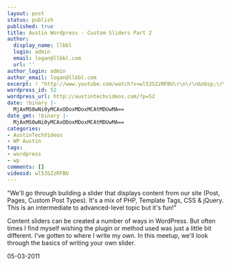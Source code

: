 ```yaml
---
layout: post
status: publish
published: true
title: Austin Wordpress - Custom Sliders Part 2
author:
  display_name: llbbl
  login: admin
  email: logan@llbbl.com
  url: ''
author_login: admin
author_email: logan@llbbl.com
excerpt: ! "http://www.youtube.com/watch?v=wl53SZzRFBU\r\n\r\n&nbsp;\r\n\r\n"
wordpress_id: 52
wordpress_url: http://austintechvideos.com/?p=52
date: !binary |-
  MjAxMS0wNi0yMCAxODoxMDoxMCAtMDUwMA==
date_gmt: !binary |-
  MjAxMS0wNi0yMCAxODoxMDoxMCAtMDUwMA==
categories:
- AustinTechVideos
- WP Austin
tags:
- wordpress
- wp
comments: []
videoid: wl53SZzRFBU
---
```

<p>"We'll go through building a slider that displays content from our site (Post, Pages, Custom Post Types). It's a
mix of PHP, Template Tags, CSS &amp; jQuery. This is an intermediate to advanced-level topic but it's fun!"</p>
<p>Content sliders can be created a number of ways in WordPress. But often times I find myself wishing the plugin or
 method used was just a little bit different. I've gotten to where I write my own. In this meetup, we'll look through
 the basics of writing your own slider.</p>
<p>05-03-2011</p>

